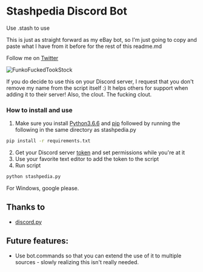 # Stashpedia Discord Bot
Use .stash <pop name here> to use

This is just as straight forward as my eBay bot, so I'm just going to copy and paste what I have from it before for the rest of this readme.md

Follow me on [Twitter](https://twitter.com/taquitoslayer)

![FunkoFuckedTookStock](https://i.imgur.com/JPfvKD4.png)

If you do decide to use this on your Discord server, I request that you don't remove my name from the script itself :) It helps others for support when adding it to their server! Also, the clout. The fucking clout.
  
### How to install and use
1. Make sure you install [Python3.6.6](https://www.python.org/getit/) and [pip](https://pip.pypa.io/en/stable/installing/) followed by running the following in the same directory as stashpedia.py
```bash
pip install -r requirements.txt
```
2. Get your Discord server [token](https://github.com/Chikachi/DiscordIntegration/wiki/How-to-get-a-token-and-channel-ID-for-Discord) and set permissions while you're at it
3. Use your favorite text editor to add the token to the script
4. Run script
```bash
python stashpedia.py
```
For Windows, google please.

## Thanks to
* [discord.py](https://github.com/Rapptz/discord.py)


## Future features:
* Use bot.commands so that you can extend the use of it to multiple sources - slowly realizing this isn't really needed.
